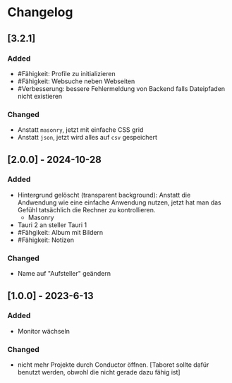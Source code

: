 # Changelog

## [3.2.1]

### Added

- #Fähigkeit: Profile zu initializieren
- #Fähigkeit: Websuche neben Webseiten
- #Verbesserung: bessere Fehlermeldung von Backend falls Dateipfaden nicht existieren

### Changed

- Anstatt `masonry`, jetzt mit einfache CSS grid
- Anstatt `json`, jetzt wird alles auf `csv` gespeichert

## [2.0.0] - 2024-10-28

### Added

- Hintergrund gelöscht (transparent background): Anstatt die Andwendung wie eine einfache Anwendung nutzen, jetzt hat man das Gefühl tatsächlich die Rechner zu kontrollieren.
	- Masonry
- Tauri 2 an steller Tauri 1
- #Fähgikeit: Album mit Bildern
- #Fähigkeit: Notizen

### Changed

- Name auf "Aufsteller" geändern

## [1.0.0] - 2023-6-13

### Added

- Monitor wächseln

### Changed

- nicht mehr Projekte durch Conductor öffnen. [Taboret sollte dafür benutzt werden, obwohl die nicht gerade dazu fähig ist]
